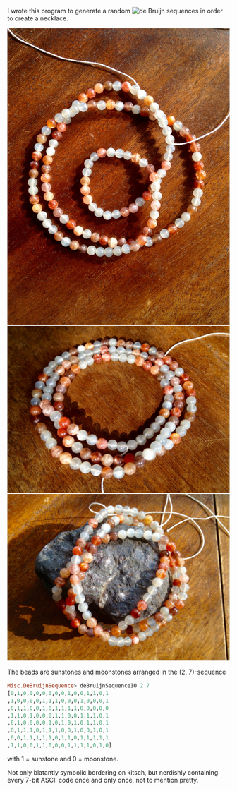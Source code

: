 I wrote this program to generate a random ![de Bruijn sequences](https://en.wikipedia.org/wiki/De_Bruijn_sequence) in order to create a necklace.

![The resulting necklace.](DeBruijnSequence/IMG_3264.jpg)
![Another image of the necklace.](DeBruijnSequence/IMG_3267.jpg)
![The necklace draped over a piece of iron ore I had lying around.](DeBruijnSequence/IMG_3277.jpg)

The beads are sunstones and moonstones arranged in the (2, 7)-sequence
```haskell
Misc.DeBruijnSequence> deBruijnSequenceIO 2 7
[0,1,0,0,0,0,0,0,0,1,0,0,1,1,0,1
,1,0,0,0,0,1,1,1,0,0,0,1,0,0,0,1
,0,1,1,0,0,1,0,1,1,1,1,0,0,0,0,0
,1,1,0,1,0,0,0,1,1,0,0,1,1,1,0,1
,0,1,0,0,0,0,1,0,1,0,1,0,1,1,0,1
,0,1,1,1,0,1,1,1,0,0,1,0,0,1,0,1
,0,0,1,1,1,1,1,0,1,1,0,1,1,1,1,1
,1,1,0,0,1,1,0,0,0,1,1,1,1,0,1,0]
```
with 1 = sunstone and 0 = moonstone.

Not only blatantly symbolic bordering on kitsch, but nerdishly containing every 7-bit ASCII code once and only once, not to mention pretty.
